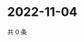 # 2022-11-04

共 0 条

<!-- BEGIN WEIBO -->
<!-- 最后更新时间 Fri Nov 04 2022 23:18:44 GMT+0800 (China Standard Time) -->

<!-- END WEIBO -->
